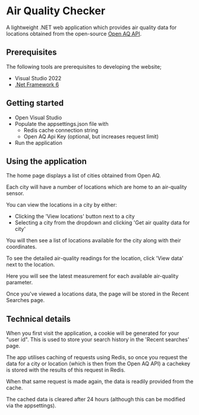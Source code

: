# Air Quality Checker

A lightweight .NET web application which provides air quality data for locations obtained from the open-source [Open AQ API](https://docs.openaq.org/docs). 

## Prerequisites

The following tools are prerequisites to developing the website;

- Visual Studio 2022
- [.Net Framework 6](https://dotnet.microsoft.com/en-us/download/dotnet/6.0)

## Getting started

- Open Visual Studio
- Populate the appsettings.json file with
	- Redis cache connection string
	- Open AQ Api Key (optional, but increases request limit)
- Run the application

## Using the application

The home page displays a list of cities obtained from Open AQ.

Each city will have a number of locations which are home to an air-quality sensor.

You can view the locations in a city by either:
- Clicking the 'View locations' button next to a city
- Selecting a city from the dropdown and clicking 'Get air quality data for city'

You will then see a list of locations available for the city along with their coordinates.

To see the detailed air-quality readings for the location, click 'View data' next to the location.

Here you will see the latest measurement for each available air-quality parameter.

Once you've viewed a locations data, the page will be stored in the Recent Searches page.

## Technical details

When you first visit the application, a cookie will be generated for your "user id". This is used to store your search history in the 'Recent searches' page.

The app utilises caching of requests using Redis, so once you request the data for a city or location (which is then from the Open AQ API) a cachekey is stored with the results of this request in Redis. 

When that same request is made again, the data is readily provided from the cache. 

The cached data is cleared after 24 hours (although this can be modified via the appsettings).





